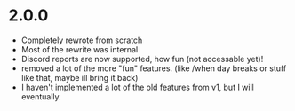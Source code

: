 # 2.0.0
* Completely rewrote from scratch
* Most of the rewrite was internal
* Discord reports are now supported, how fun (not accessable yet)!
* removed a lot of the more "fun" features. (like /when day breaks or stuff like that, maybe ill bring it back)
* I haven't implemented a lot of the old features from v1, but I will eventually.
